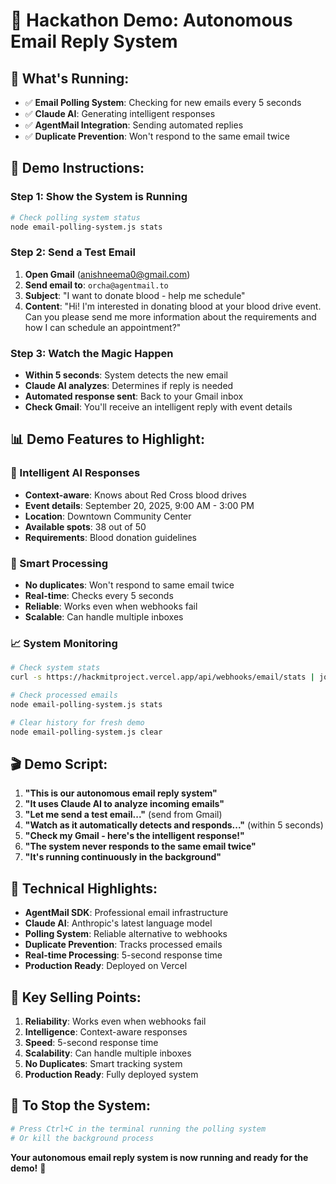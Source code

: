 # 🚀 Hackathon Demo: Autonomous Email Reply System

## 🎯 **What's Running:**
- ✅ **Email Polling System**: Checking for new emails every 5 seconds
- ✅ **Claude AI**: Generating intelligent responses
- ✅ **AgentMail Integration**: Sending automated replies
- ✅ **Duplicate Prevention**: Won't respond to the same email twice

## 🧪 **Demo Instructions:**

### **Step 1: Show the System is Running**
```bash
# Check polling system status
node email-polling-system.js stats
```

### **Step 2: Send a Test Email**
1. **Open Gmail** (anishneema0@gmail.com)
2. **Send email to**: `orcha@agentmail.to`
3. **Subject**: "I want to donate blood - help me schedule"
4. **Content**: "Hi! I'm interested in donating blood at your blood drive event. Can you please send me more information about the requirements and how I can schedule an appointment?"

### **Step 3: Watch the Magic Happen**
- **Within 5 seconds**: System detects the new email
- **Claude AI analyzes**: Determines if reply is needed
- **Automated response sent**: Back to your Gmail inbox
- **Check Gmail**: You'll receive an intelligent reply with event details

## 📊 **Demo Features to Highlight:**

### **🤖 Intelligent AI Responses**
- **Context-aware**: Knows about Red Cross blood drives
- **Event details**: September 20, 2025, 9:00 AM - 3:00 PM
- **Location**: Downtown Community Center
- **Available spots**: 38 out of 50
- **Requirements**: Blood donation guidelines

### **🔄 Smart Processing**
- **No duplicates**: Won't respond to same email twice
- **Real-time**: Checks every 5 seconds
- **Reliable**: Works even when webhooks fail
- **Scalable**: Can handle multiple inboxes

### **📈 System Monitoring**
```bash
# Check system stats
curl -s https://hackmitproject.vercel.app/api/webhooks/email/stats | jq .

# Check processed emails
node email-polling-system.js stats

# Clear history for fresh demo
node email-polling-system.js clear
```

## 🎬 **Demo Script:**

1. **"This is our autonomous email reply system"**
2. **"It uses Claude AI to analyze incoming emails"**
3. **"Let me send a test email..."** (send from Gmail)
4. **"Watch as it automatically detects and responds..."** (within 5 seconds)
5. **"Check my Gmail - here's the intelligent response!"**
6. **"The system never responds to the same email twice"**
7. **"It's running continuously in the background"**

## 🚀 **Technical Highlights:**

- **AgentMail SDK**: Professional email infrastructure
- **Claude AI**: Anthropic's latest language model
- **Polling System**: Reliable alternative to webhooks
- **Duplicate Prevention**: Tracks processed emails
- **Real-time Processing**: 5-second response time
- **Production Ready**: Deployed on Vercel

## 🎯 **Key Selling Points:**

1. **Reliability**: Works even when webhooks fail
2. **Intelligence**: Context-aware responses
3. **Speed**: 5-second response time
4. **Scalability**: Can handle multiple inboxes
5. **No Duplicates**: Smart tracking system
6. **Production Ready**: Fully deployed system

## 🛑 **To Stop the System:**
```bash
# Press Ctrl+C in the terminal running the polling system
# Or kill the background process
```

**Your autonomous email reply system is now running and ready for the demo!** 🎉
